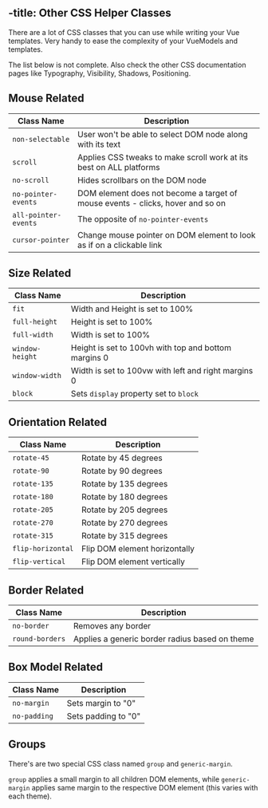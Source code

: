 -title: Other CSS Helper Classes
---
There are a lot of CSS classes that you can use while writing your Vue templates. Very handy to ease the complexity of your VueModels and templates.

The list below is not complete. Also check the other CSS documentation pages like Typography, Visibility, Shadows, Positioning.

## Mouse Related

| Class Name | Description |
| --- | --- |
| `non-selectable` | User won't be able to select DOM node along with its text |
| `scroll` | Applies CSS tweaks to make scroll work at its best on ALL platforms |
| `no-scroll` | Hides scrollbars on the DOM node |
| `no-pointer-events` | DOM element does not become a target of mouse events - clicks, hover and so on |
| `all-pointer-events` | The opposite of `no-pointer-events` |
| `cursor-pointer` | Change mouse pointer on DOM element to look as if on a clickable link |

## Size Related
| Class Name | Description |
| --- | --- |
| `fit` | Width and Height is set to 100% |
| `full-height` | Height is set to 100% |
| `full-width` | Width is set to 100% |
| `window-height` | Height is set to 100vh with top and bottom margins 0 |
| `window-width` | Width is set to 100vw with left and right margins 0 |
| `block` | Sets `display` property set to `block` |

## Orientation Related
| Class Name | Description |
| --- | --- |
| `rotate-45` | Rotate by 45 degrees |
| `rotate-90` | Rotate by 90 degrees |
| `rotate-135` | Rotate by 135 degrees |
| `rotate-180` | Rotate by 180 degrees |
| `rotate-205` | Rotate by 205 degrees |
| `rotate-270` | Rotate by 270 degrees |
| `rotate-315` | Rotate by 315 degrees |
| `flip-horizontal` | Flip DOM element horizontally |
| `flip-vertical` | Flip DOM element vertically |

## Border Related
| Class Name | Description |
| --- | --- |
| `no-border` | Removes any border |
| `round-borders` | Applies a generic border radius based on theme |

## Box Model Related
| Class Name | Description |
| --- | --- |
| `no-margin` | Sets margin to "0" |
| `no-padding` | Sets padding to "0" |

## Groups
There's are two special CSS class named `group` and `generic-margin`.

`group` applies a small margin to all children DOM elements, while `generic-margin` applies same margin to the respective DOM element (this varies with each theme).
